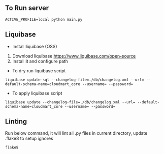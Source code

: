 ## To Run server
```
ACTIVE_PROFILE=local python main.py
```

## Liquibase

- Install liquibase (OSS)
1. Download liquibase
https://www.liquibase.com/open-source
2. Install it and configure path

- To dry run liquibase script
```
liquibase update-sql --changelog-file=./db/changelog.xml --url= --default-schema-name=cloudmart_core --username= --password=
```

- To apply liquibase script
```
liquibase update --changelog-file=./db/changelog.xml --url= --default-schema-name=cloudmart_core --username= --password=
```


## Linting
Run below command, it will lint all .py files in current directory, update .flake8 to setup ignores
```
flake8
```
